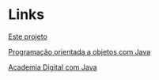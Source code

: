 
# Links

[Este projeto](https://github.com/abraaofilho10/dio-desafio-github-primeiro-repositorio)

[Programação orientada a objetos com Java](https://github.com/abraaofilho10/desafio-dio-prog-oo-java)

[Academia Digital com Java](https://github.com/abraaofilho10/desafio-dio-academia-digital)
